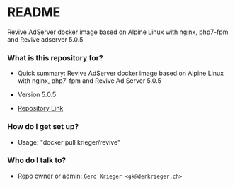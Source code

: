 
# README #

Revive AdServer docker image based on Alpine Linux with nginx, php7-fpm and Revive adserver 5.0.5

### What is this repository for? ###

* Quick summary:
    Revive AdServer docker image based on Alpine Linux with nginx, php7-fpm and Revive Ad Server 5.0.5

* Version 5.0.5
* [Repository Link](https://github.com/krish512/ReviveDockerImage.git)


### How do I get set up? ###

* Usage:
    "docker pull krieger/revive"

### Who do I talk to? ###

* Repo owner or admin:
    `Gerd Krieger <gk@derkrieger.ch>`
